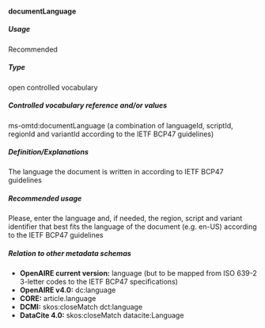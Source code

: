 #### documentLanguage
##### Usage
Recommended
##### Type
open controlled vocabulary
##### Controlled vocabulary reference and/or values
ms-omtd:documentLanguage (a combination of languageId, scriptId, regionId and variantId according to the IETF BCP47 guidelines)
##### Definition/Explanations
The language the document is written in according to IETF BCP47 guidelines
##### Recommended usage
Please, enter the language and, if needed, the region, script and variant identifier that best fits the language of the document (e.g. en-US) according to the IETF BCP47 guidelines
##### Relation to other metadata schemas
* **OpenAIRE current version:** language (but to be mapped from ISO 639-2 3-letter codes to the IETF BCP47 specifications)
* **OpenAIRE v4.0:** dc:language
* **CORE:** article.language
* **DCMI:** skos:closeMatch dct:language
* **DataCite 4.0:** skos:closeMatch datacite:Language

